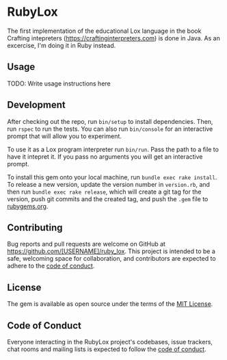 # RubyLox

The first implementation of the educational Lox language in the book
Crafting intepreters (https://craftinginterpreters.com) is done in Java.
As an excercise, I'm doing it in Ruby instead.

## Usage

TODO: Write usage instructions here

## Development

After checking out the repo, run `bin/setup` to install dependencies. Then, run `rspec` to run the tests. You can also run `bin/console` for an interactive prompt that will allow you to experiment.

To use it as a Lox program interpreter run `bin/run`. Pass the path to a file to have it intepret it. If you pass no arguments
you will get an interactive prompt.

To install this gem onto your local machine, run `bundle exec rake install`. To release a new version, update the version number in `version.rb`, and then run `bundle exec rake release`, which will create a git tag for the version, push git commits and the created tag, and push the `.gem` file to [rubygems.org](https://rubygems.org).

## Contributing

Bug reports and pull requests are welcome on GitHub at https://github.com/[USERNAME]/ruby_lox. This project is intended to be a safe, welcoming space for collaboration, and contributors are expected to adhere to the [code of conduct](https://github.com/[USERNAME]/ruby_lox/blob/master/CODE_OF_CONDUCT.md).

## License

The gem is available as open source under the terms of the [MIT License](https://opensource.org/licenses/MIT).

## Code of Conduct

Everyone interacting in the RubyLox project's codebases, issue trackers, chat rooms and mailing lists is expected to follow the [code of conduct](https://github.com/[USERNAME]/ruby_lox/blob/master/CODE_OF_CONDUCT.md).
